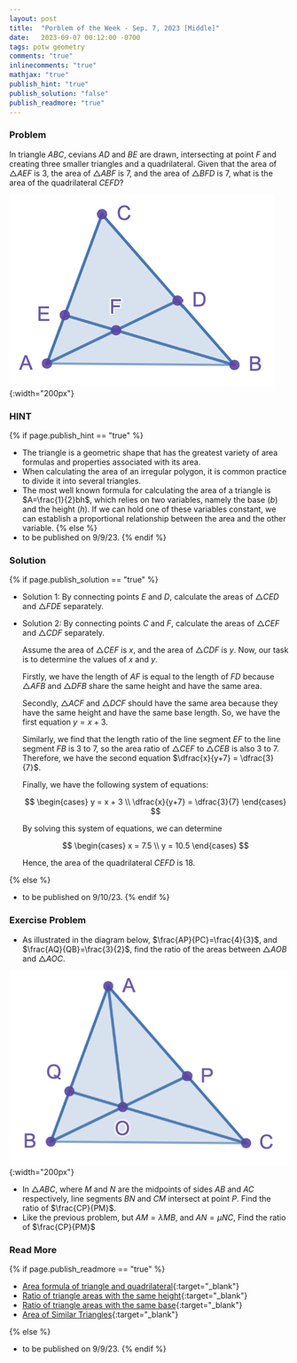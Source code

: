 ```yaml
---
layout: post
title:  "Porblem of the Week - Sep. 7, 2023 [Middle]"
date:   2023-09-07 00:12:00 -0700
tags: potw geometry
comments: "true"
inlinecomments: "true"
mathjax: "true"
publish_hint: "true"
publish_solution: "false"
publish_readmore: "true"
---
```

### Problem
In triangle $ABC$, cevians $AD$ and $BE$ are drawn, intersecting at point $F$ and creating three smaller triangles and a quadrilateral. Given that the area of $\triangle AEF$ is $3$, the area of $\triangle ABF$ is $7$, and the area of $\triangle BFD$ is $7$, what is the area of the quadrilateral $CEFD$?

![img](/assets/potw_imgs/potw-2-1.png){:width="200px"} 

<!--more-->

### HINT
{% if page.publish_hint == "true" %}
- The triangle is a geometric shape that has the greatest variety of area formulas and properties associated with its area.
- When calculating the area of an irregular polygon, it is common practice to divide it into several triangles.
- The most well known formula for calculating the area of a triangle is $A=\frac{1}{2}bh$, which relies on two variables, namely the base ($b$) and the height ($h$). If we can hold one of these variables constant, we can establish a proportional relationship between the area and the other variable.
{% else %}
- to be published on 9/9/23.
{% endif %}

### Solution
{% if page.publish_solution == "true" %}
- Solution 1: By connecting points $E$ and $D$, calculate the areas of $\triangle CED$ and $\triangle FDE$ separately.

- Solution 2: By connecting points $C$ and $F$, calculate the areas of $\triangle CEF$ and $\triangle CDF$ separately.
  
  Assume the area of $\triangle CEF$ is $x$, and the area of $\triangle CDF$ is $y$. Now, our task is to determine the values of $x$ and $y$. 
  
  Firstly, we have the length of $AF$ is equal to the length of $FD$ because $\triangle AFB$ and $\triangle DFB$ share the same height and have the same area.
  
  Secondly, $\triangle ACF$ and $\triangle DCF$ should have the same area because they have the same height and have the same base length. So, we have the first equation $y = x + 3$.
  
  Similarly, we find that the length ratio of the line segment $EF$ to the line segment $FB$ is $3$ to $7$, so the area ratio of $\triangle CEF$ to $\triangle CEB$ is also $3$ to $7$.  Therefore, we have the second equation $\dfrac{x}{y+7} = \dfrac{3}{7}$.
  
  Finally, we have the following system of equations:
  
  $$
  \begin{cases}
    y = x + 3 \\
    \dfrac{x}{y+7} = \dfrac{3}{7}
  \end{cases}
  $$
  
  By solving this system of equations, we can determine
  
  $$
  \begin{cases}
    x = 7.5 \\
    y = 10.5
  \end{cases}
  $$
  
  Hence, the area of the quadrilateral $CEFD$ is $18$.

{% else %}
- to be published on 9/10/23.
{% endif %}

### Exercise Problem
- As illustrated in the diagram below, $\frac{AP}{PC}=\frac{4}{3}$, and $\frac{AQ}{QB}=\frac{3}{2}$, find the ratio of the areas between $\triangle AOB$ and $\triangle AOC$.

![img](/assets/potw_imgs/potw-2-2.png){:width="200px"} 
- In $\triangle ABC$, where $M$ and $N$ are the midpoints of sides $AB$ and $AC$ respectively, line segments $BN$ and $CM$ intersect at point $P$. Find the ratio of $\frac{CP}{PM}$.
- Like the previous problem, but $AM = \lambda MB$, and $AN = \mu NC$, Find the ratio of $\frac{CP}{PM}$

### Read More
{% if page.publish_readmore == "true" %}
- [Area formula of triangle and quadrilateral](https://artofproblemsolving.com/wiki/index.php/Area){:target="_blank"} 
- [Ratio of triangle areas with the same height](https://geometryhelp.net/ratio-areas-triangles-same-height/){:target="_blank"}
- [Ratio of triangle areas with the same base](https://geometryhelp.net/ratio-triangle-areas-same-base/){:target="_blank"}
- [Area of Similar Triangles](https://www.cuemath.com/geometry/areas-of-similar-triangles/){:target="_blank"}

{% else %}
- to be published on 9/9/23.
{% endif %}